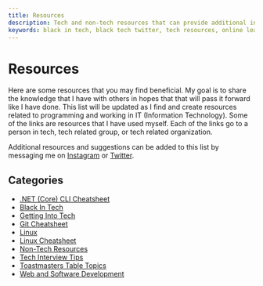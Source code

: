 ```yaml
---
title: Resources
description: Tech and non-tech resources that can provide additional information or support
keywords: black in tech, black tech twitter, tech resources, online learning
---
```


# Resources

Here are some resources that you may find beneficial. My goal is to share the knowledge that I have 
with others in hopes that that will pass it forward like I have done. This list will be updated as I find 
and create resources related to programming and working in IT (Information Technology). Some of the 
links are resources that I have used myself. Each of the links go to a person in tech, tech related group, 
or tech related organization.

Additional resources and suggestions can be added to this list by messaging me on 
<a href="https://www.instagram.com/almostengr" target="_blank">Instagram</a> or
<a href="https://twitter.com/almostengr" target="_blank">Twitter</a>.

## Categories

* [.NET (Core) CLI Cheatsheet](/resources/dotnet-core-cheatsheet)
* [Black In Tech](/resources/black-in-tech)
* [Getting Into Tech](/resources/getting-into-tech)
* [Git Cheatsheet](/resources/git-cheatsheet)
* [Linux](/resources/linux)
* [Linux Cheatsheet](/resources/linux-cheatsheet)
* [Non-Tech Resources](/resources/non-tech)
* [Tech Interview Tips](/resources/tech-interview-tips)
* [Toastmasters Table Topics](/resources/toastmasters-table-topics)
* [Web and Software Development](/resources/web-and-software-development)
